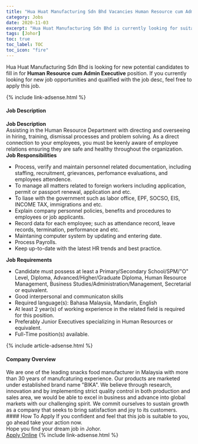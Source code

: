 ```yaml
---
title: "Hua Huat Manufacturing Sdn Bhd Vacancies Human Resource cum Admin Executive" 
category: Jobs 
date: 2020-11-03 
excerpt: "Hua Huat Manufacturing Sdn Bhd is currently looking for suitable person to fill in the Human Resource cum Admin Executive which positioned at Johor" 
tags: [Johor] 
toc: true 
toc_label: TOC 
toc_icon: "fire" 
--- 
```


<p>Hua Huat Manufacturing Sdn Bhd is looking for new potential candidates to fill in for <b>Human Resource cum Admin Executive</b> position. If you currently looking for new job opportunities and qualified with the job desc, feel free to apply this job.
</p>{% include link-adsense.html %} 
<div><div><h4>Job Description</h4></div><div><div><span><div><div><strong>Job Description</strong></div><div>Assisting in the Human Resource Department with directing and overseeing in hiring, training, dismissal processes and problem solving. As a direct connection to your employees, you must be keenly aware of employee relations ensuring they are safe and healthy throughout the organization.&#160;</div><div><strong>Job Responsibilities</strong></div><ul><li>Process, verify and maintain personnel related documentation, including staffing, recruitment, grievances, perfomance evaluations, and employees attendence.&#160;</li><li>To manage all matters related to foreign workers including application, permit or passport renewal, application and etc.&#160;</li><li>To liase with the government such as labor office, EPF, SOCSO, EIS, INCOME TAX, immigrations and etc.&#160;</li><li>Explain company personnel policies, benefits and procedures to employees or job applicants.&#160;</li><li>Record data for each employee; such as attendance record, leave records, termination, performance and etc.&#160;</li><li>Maintaning computer system by updating and entering date.&#160;</li><li>Process Payrolls.&#160;</li><li>Keep up-to-date with the latest HR trends and best practice.&#160;</li></ul><div><strong>Job Requirements&#160;</strong></div><ul><li>Candidate must possess at least a Primary/Secondary School/SPM/"O" Level, Diploma, Advanced/Higher/Graduate Diploma, Human Resource Management, Business Studies/Administration/Management, Secretarial or equivalent.</li><li>Good interpersonal and communicaton skills</li><li>Required language(s): Bahasa Malaysia, Mandarin, English</li><li>At least 2 year(s) of working experience in the related field is required for this position.</li><li>Preferably Junior Executives specializing in Human Resources or equivalent.</li><li>Full-Time position(s) available.</li></ul></div></span></div></div></div> 
{% include article-adsense.html %} 
<div><div><h4>Company Overview</h4></div><div><div><span><div><div>
<div>
		We are one of the leading snacks food manufacturer in Malaysia with more than 30 years of manufcaturing experience. Our products are marketed under established brand name "BIKA". We believe through research, innovation and by implementing strict quality control in both production and sales area, we would be able to excel in business and advance into global markets with our challenging spirit. We commit ourselves to sustain growth as a company that seeks to bring satisfaction and joy to its customers.&#160;</div>
</div></div></span></div></div></div> 
#### How To Apply 
If you confident and feel that this job is suitable to you, go ahead take your action now. <br/> 
Hope you find your dream job in Johor. <br/> 
<a href="https://www.jobstreet.com.my/en/job/human-resource-cum-admin-executive-4416370?jobId=jobstreet-my-job-4416370&sectionRank=21&token=0~a6e619a8-d72b-4379-aaa4-1ff499d46496&fr=SRP%20View%20In%20New%20Ta" class="btn btn--info" target="_blank" rel="nofollow noopenner">Apply Online</a> 
{% include link-adsense.html %} 